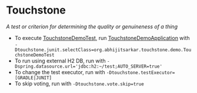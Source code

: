 Touchstone
===
*A test or criterion for determining the quality or genuineness of a thing*

- To execute [TouchstoneDemoTest](touchstone-demo/src/main/kotlin/TouchstoneDemoTest.kt), run [TouchstoneDemoApplication](touchstone-demo/src/main/kotlin/TouchstoneDemoApplication.kt)
with `-Dtouchstone.junit.selectClass=org.abhijitsarkar.touchstone.demo.TouchstoneDemoTest`
- To run using external H2 DB, run with `-Dspring.datasource.url='jdbc:h2:~/test;AUTO_SERVER=true'`
- To change the test executor, run with `-Dtouchstone.testExecutor=[GRADLE|JUNIT]`
- To skip voting, run with `-Dtouchstone.vote.skip=true`
